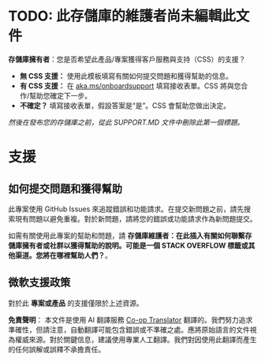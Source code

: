 <!--
CO_OP_TRANSLATOR_METADATA:
{
  "original_hash": "62fe65c1d8e3796c01aa1e3c89666cba",
  "translation_date": "2025-06-14T12:48:56+00:00",
  "source_file": "SUPPORT.md",
  "language_code": "mo"
}
-->
# TODO: 此存儲庫的維護者尚未編輯此文件

**存儲庫擁有者**：您是否希望此產品/專案獲得客戶服務與支持（CSS）的支援？

- **無 CSS 支援：** 使用此模板填寫有關如何提交問題和獲得幫助的信息。
- **有 CSS 支援：** 在 [aka.ms/onboardsupport](https://aka.ms/onboardsupport) 填寫接收表單。CSS 將與您合作/幫助您確定下一步。
- **不確定？** 填寫接收表單，假設答案是“是”。CSS 會幫助您做出決定。

*然後在發布您的存儲庫之前，從此 SUPPORT.MD 文件中刪除此第一個標題。*

# 支援

## 如何提交問題和獲得幫助

此專案使用 GitHub Issues 來追蹤錯誤和功能請求。在提交新問題之前，請先搜索現有問題以避免重複。對於新問題，請將您的錯誤或功能請求作為新問題提交。

如需有關使用此專案的幫助和問題，請 **存儲庫維護者：在此插入有關如何聯繫存儲庫擁有者或社群以獲得幫助的說明。可能是一個 STACK OVERFLOW 標籤或其他渠道。您將在哪裡幫助人們？**。

## 微軟支援政策

對於此 **專案或產品** 的支援僅限於上述資源。

**免責聲明**：
本文件是使用 AI 翻譯服務 [Co-op Translator](https://github.com/Azure/co-op-translator) 翻譯的。我們努力追求準確性，但請注意，自動翻譯可能包含錯誤或不準確之處。應將原始語言的文件視為權威來源。對於關鍵信息，建議使用專業人工翻譯。我們對因使用此翻譯而產生的任何誤解或誤釋不承擔責任。